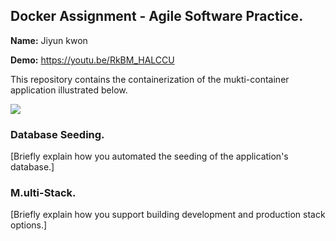 ## Docker Assignment - Agile Software Practice.

__Name:__ Jiyun kwon

__Demo:__ https://youtu.be/RkBM_HALCCU

This repository contains the containerization of the mukti-container application illustrated below.

![](./images/arch.png)

### Database Seeding.

[Briefly explain how you automated the seeding of the application's database.]

### M.ulti-Stack.

[Briefly explain how you support building development and production stack options.]
